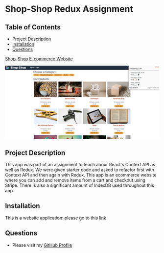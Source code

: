 # Shop-Shop Redux Assignment
## Table of Contents
* [Project Description](#project-description)
* [Installation](#installation)
* [Questions](#questions)

[Shop-Shop E-commerce Website](https://shop-shop-shop-shop.herokuapp.com/)

![Shop-shop main page](./Screenshot/Shop-shop-screenshot.PNG)

## Project Description
This app was part of an assignment to teach abour React's Context API as well as Redux. We were given starter code and asked to refactor first with Context API and then again with Redux. This app is an ecommerce website where you can add and remove items from a cart and checkout using Stripe. There is also a significant amount of IndexDB used throughout this app.

## Installation
This is a website application: please go to this [link](https://shop-shop-shop-shop.herokuapp.com/)
## Questions
* Please visit my [GitHub Profile](https://github.com/dalyd14)